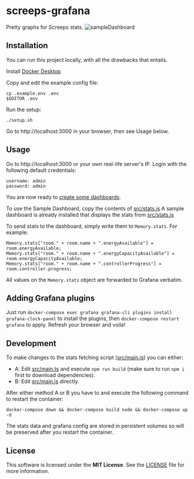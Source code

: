# screeps-grafana

Pretty graphs for Screeps stats. 
![sampleDashboard](sampleDashboard.png)

## Installation
You can run this project locally, with all the drawbacks that entails.

Install [Docker Desktop](https://docs.docker.com/desktop/#download-and-install)

Copy and edit the example config file:

```
cp .example.env .env
$EDITOR .env
```

Run the setup:

```
./setup.sh
```

Go to http://localhost:3000 in your browser, then see Usage below.

## Usage

Go to http://localhost:3000 or your own real-life server's IP. Login with the following default credentials:

```
username: admin
password: admin
```
You are now ready to [create some dashboards](https://www.youtube.com/watch?v=OUvJamHeMpw).

To use the Sample Dashboard, copy the contents of [src/stats.js](src/stats.js)
A sample dashboard is already installed that displays the stats from [src/stats.js](src/stats.js)


To send stats to the dashboard, simply write them to `Memory.stats`. For example:

```
Memory.stats["room." + room.name + ".energyAvailable"] = room.energyAvailable;
Memory.stats["room." + room.name + ".energyCapacityAvailable"] = room.energyCapacityAvailable;
Memory.stats["room." + room.name + ".controllerProgress"] = room.controller.progress;
```
All values on the `Memory.stats` object are forwarded to Grafana verbatim.

## Adding Grafana plugins
Just run 
`docker-compose exec grafana grafana-cli plugins install grafana-clock-panel`
to install the plugins, then 
`docker-compose restart grafana`
to apply. Refresh your browser and voila!

## Development
To make changes to the stats fetching script ([src/main.js](src/main.js)) you can either:

- A: Edit [src/main.ts](src/main.ts) and execute `npm run build` (make sure to run `npm i` first to download dependencies).
- B: Edit [src/main.js](src/main.js) directly.

After either method A or B you have to and execute the following command to restart the container:
```
docker-compose down && docker-compose build node && docker-compose up -d
```
The stats data and grafana config are stored in persistent volumes so will be preserved after you restart the container.

## License

This software is licensed under the **MIT License**. See the [LICENSE](LICENSE) file for more information.
